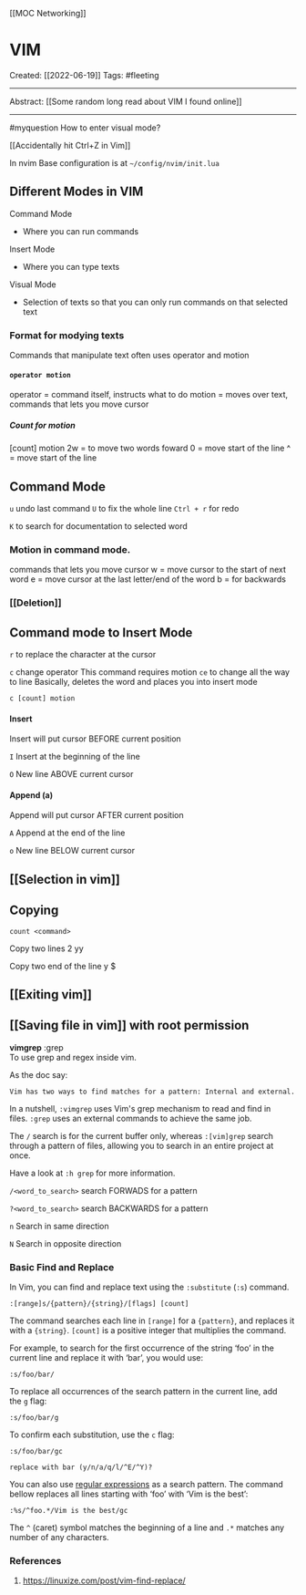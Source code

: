 [[MOC Networking]]

# VIM
Created:  [[2022-06-19]]
Tags: #fleeting 

---
Abstract:
[[Some random long read about VIM I found online]]

---
#myquestion How to enter visual mode?



[[Accidentally hit Ctrl+Z in Vim]]


In nvim
Base configuration is at `~/config/nvim/init.lua`


## Different Modes in VIM

Command Mode
- Where you can run commands

Insert Mode
- Where you can type texts

Visual Mode
- Selection of texts so that you can only run commands on that selected text



### Format for modying texts
Commands that manipulate text often uses operator and motion
#### `operator motion`
operator = command itself, instructs what to do
motion = moves over text, commands that lets you move cursor

##### Count for motion 
[count]  motion
2w = to move two words foward
0 = move start of the line 
^ = move start of the line

## Command Mode
`u` undo last command
`U` to fix the whole line 
`Ctrl + r` for redo

`K` to search for documentation to selected word

### Motion in command mode.
commands that lets you move cursor
w = move cursor to the start of next word
e = move cursor at the last letter/end of the word
b = for backwards



### [[Deletion]]




## Command mode to Insert Mode


`r` to replace the character at the cursor

`c` change operator
This command requires motion
`ce` to change all the way to line
Basically, deletes the word and places you into insert mode

`c [count] motion`




#### Insert
Insert will put cursor BEFORE current position

`I`       Insert at the beginning of the line

`O`       New line ABOVE current cursor 



#### Append (a) 
Append will put cursor AFTER current position

`A`       Append at the end of the line

`o`       New line BELOW current cursor  




## [[Selection in vim]]




## Copying
`count <command>`

Copy two lines
2 yy


Copy two end of the line
y $


## [[Exiting vim]]



## [[Saving file in vim]] with root permission




**vimgrep**
:grep  
To use grep and regex inside vim. 


As the doc say:
```
Vim has two ways to find matches for a pattern: Internal and external.
```

In a nutshell, `:vimgrep` uses Vim's grep mechanism to read and find in files. `:grep` uses an external commands to achieve the same job.

The `/` search is for the current buffer only, whereas `:[vim]grep` search through a pattern of files, allowing you to search in an entire project at once.

Have a look at `:h grep` for more information.

`/<word_to_search>`    search FORWADS for a pattern

`?<word_to_search>`   search BACKWARDS for a pattern

`n`               Search in same direction

`N`               Search in opposite direction


### Basic Find and Replace

In Vim, you can find and replace text using the `:substitute` (`:s`) command.
```vi
:[range]s/{pattern}/{string}/[flags] [count]
```

The command searches each line in `[range]` for a `{pattern}`, and replaces it with a `{string}`. `[count]` is a positive integer that multiplies the command.

For example, to search for the first occurrence of the string ‘foo’ in the current line and replace it with ‘bar’, you would use:
```vi
:s/foo/bar/
```

To replace all occurrences of the search pattern in the current line, add the `g` flag:
```vi
:s/foo/bar/g
```

To confirm each substitution, use the `c` flag:

```vi
:s/foo/bar/gc
```

```output
replace with bar (y/n/a/q/l/^E/^Y)?
```


You can also use [regular expressions](https://linuxize.com/post/regular-expressions-in-grep/) as a search pattern. The command bellow replaces all lines starting with ‘foo’ with ‘Vim is the best’:

```output
:%s/^foo.*/Vim is the best/gc
```

The `^` (caret) symbol matches the beginning of a line and `.*` matches any number of any characters.



### References
1. https://linuxize.com/post/vim-find-replace/